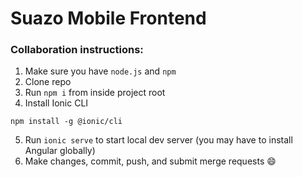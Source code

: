 # Suazo Mobile Frontend

### Collaboration instructions:
1. Make sure you have `node.js` and `npm`
2. Clone repo
3. Run `npm i` from inside project root
4. Install Ionic CLI
```
npm install -g @ionic/cli
```
5. Run `ionic serve` to start local dev server (you may have to install Angular globally)
6. Make changes, commit, push, and submit merge requests :smile: